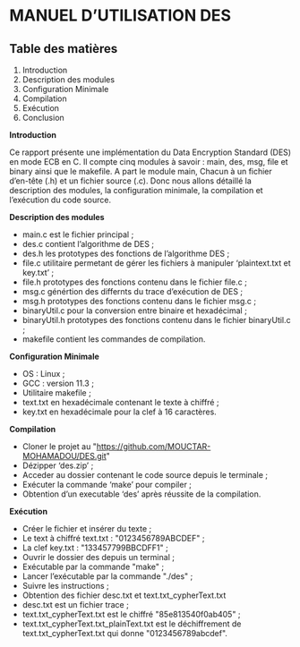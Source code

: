 # MANUEL D’UTILISATION DES

## Table des matières

1. Introduction
2. Description des modules
3. Configuration Minimale
4. Compilation
5. Exécution
6. Conclusion

**Introduction**

Ce rapport présente une implémentation du Data Encryption Standard (DES)
en mode ECB en C. Il compte cinq modules à savoir : main, des,
msg, file et binary ainsi que le makefile. A part le module main, Chacun à un fichier
d’en-tête (.h) et un fichier source (.c). Donc nous allons détaillé la description des modules, la configuration minimale, la compilation et l’exécution du code source.

**Description des modules**

- main.c est le fichier principal ;
- des.c contient l’algorithme de DES ;
- des.h les prototypes des fonctions de l’algorithme DES ;
- file.c utilitaire permetant de gérer les fichiers à manipuler ‘plaintext.txt et key.txt’ ;
- file.h prototypes des fonctions contenu dans le fichier file.c ;
- msg.c génértion des differnts du trace d’exécution de DES ;
- msg.h prototypes des fonctions contenu dans le fichier msg.c ;
- binaryUtil.c pour la conversion entre binaire et hexadécimal ;
- binaryUtil.h prototypes des fonctions contenu dans le fichier binaryUtil.c ;
- makefile contient les commandes de compilation.

**Configuration Minimale**

- OS : Linux ;
- GCC : version 11.3 ;
- Utilitaire makefile ;
- text.txt en hexadécimale contenant le texte à chiffré ;
- key.txt en hexadécimale pour la clef à 16 caractères.

**Compilation**

- Cloner le projet au "https://github.com/MOUCTAR-MOHAMADOU/DES.git"
- Dézipper ‘des.zip’ ;
- Acceder au dossier contenant le code source depuis le terminale ;
- Exécuter la commande ‘make’ pour compiler ;
- Obtention d’un executable ‘des’ après réussite de la compilation.

**Exécution**

- Créer le fichier et insérer du texte ;
- Le text à chiffré text.txt : "0123456789ABCDEF" ;
- La clef key.txt : "133457799BBCDFF1" ;
- Ouvrir le dossier des depuis un terminal ;
- Exécutable par la commande "make" ;
- Lancer l’exécutable par la commande
"./des" ;
- Suivre les instructions ;
- Obtention des fichier desc.txt et text.txt_cypherText.txt
- desc.txt est un fichier trace ;
- text.txt_cypherText.txt est le chiffré "85e813540f0ab405" ;
- text.txt_cypherText.txt_plainText.txt
est le déchiffrement de text.txt_cypherText.txt qui donne "0123456789abcdef".